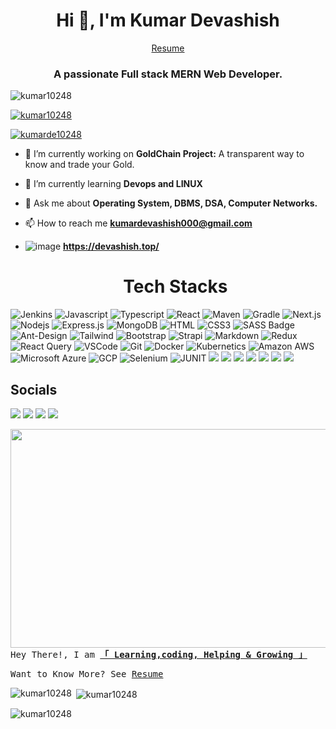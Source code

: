 <h1 align="center">Hi 👋, I'm Kumar Devashish</h1>

<p align="center">
  <a href="https://drive.google.com/file/d/1eIS_cW0GnF08CzEENtFucL0HvLI7AhpL/view?usp=drive_link" target="_blank">Resume</a>
</p>

<h3 align="center">A passionate Full stack MERN Web Developer.</h3>

<p align="left"> <img src="https://komarev.com/ghpvc/?username=kumar10248&label=Profile%20views&color=0e75b6&style=flat" alt="kumar10248" /> </p>

<p align="left"> <a href="https://github.com/ryo-ma/github-profile-trophy"><img src="https://github-profile-trophy.vercel.app/?username=kumar10248" alt="kumar10248" /></a> </p>

<p align="left"> <a href="https://twitter.com/kumarde10248" target="blank"><img src="https://img.shields.io/twitter/follow/kumarde10248?logo=twitter&style=for-the-badge" alt="kumarde10248" /></a> </p>

- 🔭 I’m currently working on **GoldChain Project:** A transparent way to know and trade your Gold.

- 🌱 I’m currently learning **Devops and LINUX**
  
- 💬 Ask me about **Operating System, DBMS, DSA, Computer Networks.**

- 📫 How to reach me **kumardevashish000@gmail.com**
- ![image](https://github.com/user-attachments/assets/61c097ec-1c15-4424-a7f4-19057a6a1b58) **https://devashish.top/**

  <h1 align="center">Tech Stacks</h1>

![Jenkins](https://img.shields.io/badge/Jenkins-D24939?style=for-the-badge&logo=Jenkins&logoColor=white)
![Javascript](https://img.shields.io/badge/Javascript-F0DB4F?style=for-the-badge&labelColor=black&logo=javascript&logoColor=F0DB4F)
![Typescript](https://img.shields.io/badge/Typescript-007acc?style=for-the-badge&labelColor=black&logo=typescript&logoColor=007acc)
![React](https://img.shields.io/badge/-React-61DBFB?style=for-the-badge&labelColor=black&logo=react&logoColor=61DBFB)
![Maven](https://img.shields.io/badge/Apache%20Maven-C71A36?style=for-the-badge&logo=Apache%20Maven&logoColor=white)
![Gradle](https://img.shields.io/badge/Gradle-02303A?style=for-the-badge&logo=Gradle&logoColor=white)
![Next.js](https://img.shields.io/badge/next.js-000000?style=for-the-badge&logo=nextdotjs&logoColor=white)
![Nodejs](https://img.shields.io/badge/Nodejs-3C873A?style=for-the-badge&labelColor=black&logo=node.js&logoColor=3C873A)
![Express.js](https://img.shields.io/badge/Express.js-000000?style=for-the-badge&logo=express&logoColor=white)
![MongoDB](https://img.shields.io/badge/MongoDB-4EA94B?style=for-the-badge&logo=mongodb&logoColor=white)
![HTML](https://img.shields.io/badge/HTML5-E34F26?style=for-the-badge&logo=html5&logoColor=white)
![CSS3](https://img.shields.io/badge/CSS3-1572B6?style=for-the-badge&logo=css3&logoColor=white)
![SASS Badge](https://img.shields.io/badge/Sass-CC6699?style=for-the-badge&logo=sass&logoColor=white)
![Ant-Design](https://img.shields.io/badge/AntDesign-0170FE?style=for-the-badge&logo=antdesign&logoColor=white)
![Tailwind](https://img.shields.io/badge/Tailwind_CSS-092749?style=for-the-badge&logo=tailwindcss&logoColor=06B6D4&labelColor=000000)
![Bootstrap](https://img.shields.io/badge/Bootstrap-563D7C?style=for-the-badge&logo=bootstrap&logoColor=white)
![Strapi](https://img.shields.io/badge/strapi-2E7EEA?style=for-the-badge&logo=strapi&logoColor=white)
![Markdown](https://img.shields.io/badge/Markdown-000000?style=for-the-badge&logo=markdown&logoColor=white)
![Redux](https://img.shields.io/badge/Redux-593D88?style=for-the-badge&logo=redux&logoColor=white)
![React Query](https://img.shields.io/badge/-React_Query-FF4154?style=for-the-badge&logo=react%20query&logoColor=white)
![VSCode](https://img.shields.io/badge/Visual_Studio-0078d7?style=for-the-badge&logo=visual%20studio&logoColor=white)
![Git](https://img.shields.io/badge/Git-F05032?style=for-the-badge&logo=git&logoColor=white)
![Docker](https://img.shields.io/badge/Docker-2496ED?style=for-the-badge&logo=Docker&logoColor=white)
![Kubernetics](https://img.shields.io/badge/Kubernetes-326CE5?style=for-the-badge&logo=Kubernetes&logoColor=white)
![Amazon AWS](https://img.shields.io/badge/Amazon_AWS-232F3E?style=for-the-badge&logo=amazon-aws&logoColor=white)
![Microsoft Azure](https://img.shields.io/badge/Microsoft%20Azure-0078D4?style=for-the-badge&logo=Microsoft%20Azure&logoColor=white)
![GCP](https://img.shields.io/badge/Google%20Cloud-4285F4?style=for-the-badge&logo=Google%20Cloud&logoColor=white)
![Selenium](https://img.shields.io/badge/Selenium-43B02A?style=for-the-badge&logo=Selenium&logoColor=white)
![JUNIT](https://img.shields.io/badge/JUnit5-25A162?style=for-the-badge&logo=JUnit5&logoColor=white)
![](https://img.shields.io/badge/Apache%20JMeter-D22128?style=for-the-badge&logo=Apache%20JMeter&logoColor=white)
![](https://img.shields.io/badge/Notion-000000?style=for-the-badge&logo=Notion&logoColor=white)
![](https://img.shields.io/badge/SonarQube-4E9BCD?style=for-the-badge&logo=SonarQube&logoColor=white)
![](https://img.shields.io/badge/Blockchain.com-121D33?logo=blockchaindotcom&logoColor=fff&style=for-the-badge)
![](https://img.shields.io/badge/OpenZeppelin-4E5EE4?logo=OpenZeppelin&logoColor=fff&style=for-the-badge)
![](https://img.shields.io/badge/Eclipse-2C2255?style=for-the-badge&logo=eclipse&logoColor=white)
![](https://img.shields.io/badge/VIM-%2311AB00.svg?&style=for-the-badge&logo=vim&logoColor=white)


</div>


 <h2>Socials </h2>
       
<a align="center" href="https://linkedin.com/in/kumar-devashishh"><img src="https://img.shields.io/badge/LinkedIn-0077B5?style=for-the-badge&logo=linkedin&logoColor=white"/></a>
<a align="center" href="https://twitter.com/kumarde10248"><img src="https://img.shields.io/badge/Twitter-1DA1F2?style=for-the-badge&logo=twitter&logoColor=white"/></a>
<a align="center" href="https://instagram.com/mathmaverick_man"><img src="https://img.shields.io/badge/Instagram-E4405F?style=for-the-badge&logo=instagram&logoColor=white"/></a>
<a align="center" href="kumardevashish000@gmail.com&body=hey there" ><img src="https://img.shields.io/badge/Gmail-D14836?style=for-the-badge&logo=gmail&logoColor=white"/></a>
<br>
 
 <div> 
        
         
  <img align="right" width="600" height="350" src="https://user-images.githubusercontent.com/74038190/225813708-98b745f2-7d22-48cf-9150-083f1b00d6c9.gif" alt="" />
 </div>

</div>
  <samp> Hey There!, I am
        <b><a target="_blank" href="https://devashish.top/">「 Learning,coding, Helping & Growing 」</a></b>
</samp>
<br>
<samp>

Want to Know More? See 
[Resume](https://drive.google.com/file/d/1eIS_cW0GnF08CzEENtFucL0HvLI7AhpL/view?usp=drive_link)

        
</samp>



<p><img align="left" src="https://github-readme-stats.vercel.app/api/top-langs?username=kumar10248&show_icons=true&locale=en&layout=compact" alt="kumar10248" /></p>

<p>&nbsp;<img align="center" src="https://github-readme-stats.vercel.app/api?username=kumar10248&show_icons=true&locale=en" alt="kumar10248" /></p>

<p><img align="center" src="https://github-readme-streak-stats.herokuapp.com/?user=kumar10248&" alt="kumar10248" /></p>
